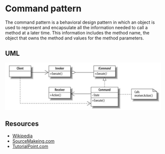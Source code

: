 # Command pattern

The command pattern is a behavioral design pattern in which an object is used to represent and encapsulate 
all the information needed to call a method at a later time. 
This information includes the method name, the object that owns the method and values for the method parameters.

## UML

![Alt text](../../uml/command.jpg)

## Resources

- [Wikipedia](https://en.wikipedia.org/wiki/Command_pattern)
- [SourceMakeing.com](https://sourcemaking.com/design_patterns/command)
- [TutorialPoint.com](https://www.tutorialspoint.com/design_pattern/command_pattern.htm)